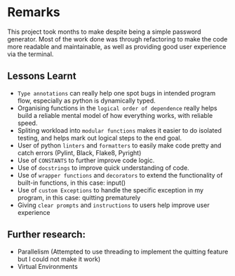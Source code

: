 # Remarks
This project took months to make despite being a simple password generator. Most of the work done was through refactoring to make the code more readable and maintainable, as well as providing good user experience via the terminal.

## Lessons Learnt
- `Type annotations` can really help one spot bugs in intended program flow, especially as python is dynamically typed.
- Organising functions in the `logical order of dependence` really helps build a reliable mental model of how everything works, with reliable speed.
- Spliting workload into `modular functions` makes it easier to do isolated testing, and helps mark out logical steps to the end goal.
- User of python `linters` and `formatters` to easily make code pretty and catch errors (Pylint, Black, Flake8, Pyright)
- Use of `CONSTANTS` to further improve code logic.
- Use of `docstrings` to improve quick understanding of code.
- Use of `wrapper functions` and `decorators` to extend the functionality of built-in functions, in this case: input()
- Use of `custom Exceptions` to handle the specific exception in my program, in this case: quitting prematurely
- Giving `clear prompts` and `instructions` to users help improve user experience

## Further research:
- Parallelism  (Attempted to use threading to implement the quitting feature but I could not make it work)
- Virtual Environments